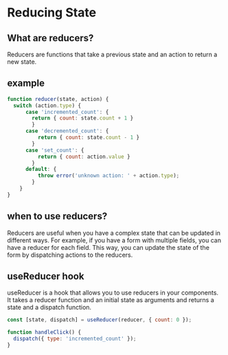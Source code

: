 # Reducing State
## What are reducers?
Reducers are functions that take a previous state and an action to return a new state.

## example
```jsx
function reducer(state, action) {
  switch (action.type) {
      case 'incremented_count': {
        return { count: state.count + 1 }
        }
      case 'decremented_count': {
          return { count: state.count - 1 }
        }
      case 'set_count': {
          return { count: action.value }
        }
      default: {
          throw error('unknown action: ' + action.type);
        }
    }
}
```
## when to use reducers?
Reducers are useful when you have a complex state that can be updated in different ways. For example, if you have a form with multiple fields, you can have a reducer for each field. This way, you can update the state of the form by dispatching actions to the reducers.

## useReducer hook
useReducer is a hook that allows you to use reducers in your components. It takes a reducer function and an initial state as arguments and returns a state and a dispatch function.

```jsx
const [state, dispatch] = useReducer(reducer, { count: 0 });

function handleClick() {
  dispatch({ type: 'incremented_count' });
}
```
